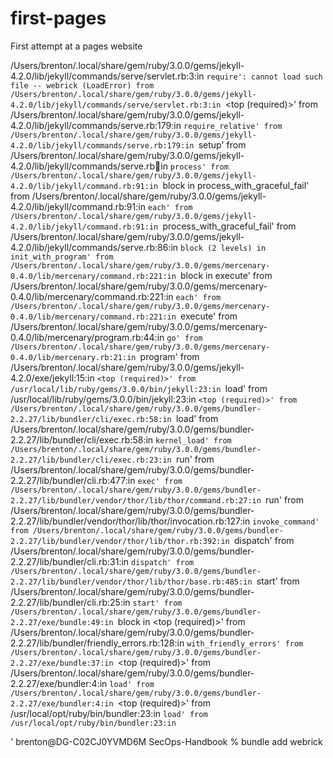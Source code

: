 # first-pages
First attempt at a pages website


/Users/brenton/.local/share/gem/ruby/3.0.0/gems/jekyll-4.2.0/lib/jekyll/commands/serve/servlet.rb:3:in `require': cannot load such file -- webrick (LoadError)
	from /Users/brenton/.local/share/gem/ruby/3.0.0/gems/jekyll-4.2.0/lib/jekyll/commands/serve/servlet.rb:3:in `<top (required)>'
	from /Users/brenton/.local/share/gem/ruby/3.0.0/gems/jekyll-4.2.0/lib/jekyll/commands/serve.rb:179:in `require_relative'
	from /Users/brenton/.local/share/gem/ruby/3.0.0/gems/jekyll-4.2.0/lib/jekyll/commands/serve.rb:179:in `setup'
	from /Users/brenton/.local/share/gem/ruby/3.0.0/gems/jekyll-4.2.0/lib/jekyll/commands/serve.rb:100:in `process'
	from /Users/brenton/.local/share/gem/ruby/3.0.0/gems/jekyll-4.2.0/lib/jekyll/command.rb:91:in `block in process_with_graceful_fail'
	from /Users/brenton/.local/share/gem/ruby/3.0.0/gems/jekyll-4.2.0/lib/jekyll/command.rb:91:in `each'
	from /Users/brenton/.local/share/gem/ruby/3.0.0/gems/jekyll-4.2.0/lib/jekyll/command.rb:91:in `process_with_graceful_fail'
	from /Users/brenton/.local/share/gem/ruby/3.0.0/gems/jekyll-4.2.0/lib/jekyll/commands/serve.rb:86:in `block (2 levels) in init_with_program'
	from /Users/brenton/.local/share/gem/ruby/3.0.0/gems/mercenary-0.4.0/lib/mercenary/command.rb:221:in `block in execute'
	from /Users/brenton/.local/share/gem/ruby/3.0.0/gems/mercenary-0.4.0/lib/mercenary/command.rb:221:in `each'
	from /Users/brenton/.local/share/gem/ruby/3.0.0/gems/mercenary-0.4.0/lib/mercenary/command.rb:221:in `execute'
	from /Users/brenton/.local/share/gem/ruby/3.0.0/gems/mercenary-0.4.0/lib/mercenary/program.rb:44:in `go'
	from /Users/brenton/.local/share/gem/ruby/3.0.0/gems/mercenary-0.4.0/lib/mercenary.rb:21:in `program'
	from /Users/brenton/.local/share/gem/ruby/3.0.0/gems/jekyll-4.2.0/exe/jekyll:15:in `<top (required)>'
	from /usr/local/lib/ruby/gems/3.0.0/bin/jekyll:23:in `load'
	from /usr/local/lib/ruby/gems/3.0.0/bin/jekyll:23:in `<top (required)>'
	from /Users/brenton/.local/share/gem/ruby/3.0.0/gems/bundler-2.2.27/lib/bundler/cli/exec.rb:58:in `load'
	from /Users/brenton/.local/share/gem/ruby/3.0.0/gems/bundler-2.2.27/lib/bundler/cli/exec.rb:58:in `kernel_load'
	from /Users/brenton/.local/share/gem/ruby/3.0.0/gems/bundler-2.2.27/lib/bundler/cli/exec.rb:23:in `run'
	from /Users/brenton/.local/share/gem/ruby/3.0.0/gems/bundler-2.2.27/lib/bundler/cli.rb:477:in `exec'
	from /Users/brenton/.local/share/gem/ruby/3.0.0/gems/bundler-2.2.27/lib/bundler/vendor/thor/lib/thor/command.rb:27:in `run'
	from /Users/brenton/.local/share/gem/ruby/3.0.0/gems/bundler-2.2.27/lib/bundler/vendor/thor/lib/thor/invocation.rb:127:in `invoke_command'
	from /Users/brenton/.local/share/gem/ruby/3.0.0/gems/bundler-2.2.27/lib/bundler/vendor/thor/lib/thor.rb:392:in `dispatch'
	from /Users/brenton/.local/share/gem/ruby/3.0.0/gems/bundler-2.2.27/lib/bundler/cli.rb:31:in `dispatch'
	from /Users/brenton/.local/share/gem/ruby/3.0.0/gems/bundler-2.2.27/lib/bundler/vendor/thor/lib/thor/base.rb:485:in `start'
	from /Users/brenton/.local/share/gem/ruby/3.0.0/gems/bundler-2.2.27/lib/bundler/cli.rb:25:in `start'
	from /Users/brenton/.local/share/gem/ruby/3.0.0/gems/bundler-2.2.27/exe/bundle:49:in `block in <top (required)>'
	from /Users/brenton/.local/share/gem/ruby/3.0.0/gems/bundler-2.2.27/lib/bundler/friendly_errors.rb:128:in `with_friendly_errors'
	from /Users/brenton/.local/share/gem/ruby/3.0.0/gems/bundler-2.2.27/exe/bundle:37:in `<top (required)>'
	from /Users/brenton/.local/share/gem/ruby/3.0.0/gems/bundler-2.2.27/exe/bundler:4:in `load'
	from /Users/brenton/.local/share/gem/ruby/3.0.0/gems/bundler-2.2.27/exe/bundler:4:in `<top (required)>'
	from /usr/local/opt/ruby/bin/bundler:23:in `load'
	from /usr/local/opt/ruby/bin/bundler:23:in `<main>'
brenton@DG-C02CJ0YVMD6M SecOps-Handbook % bundle add webrick
